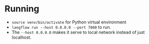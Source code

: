 # Running
- `source venv/bin/activate` for Python virtual environment
- `langflow run --host 0.0.0.0 --port 7860` to run.
- The `--host 0.0.0.0` makes it serve to local network instead of just localhost.
